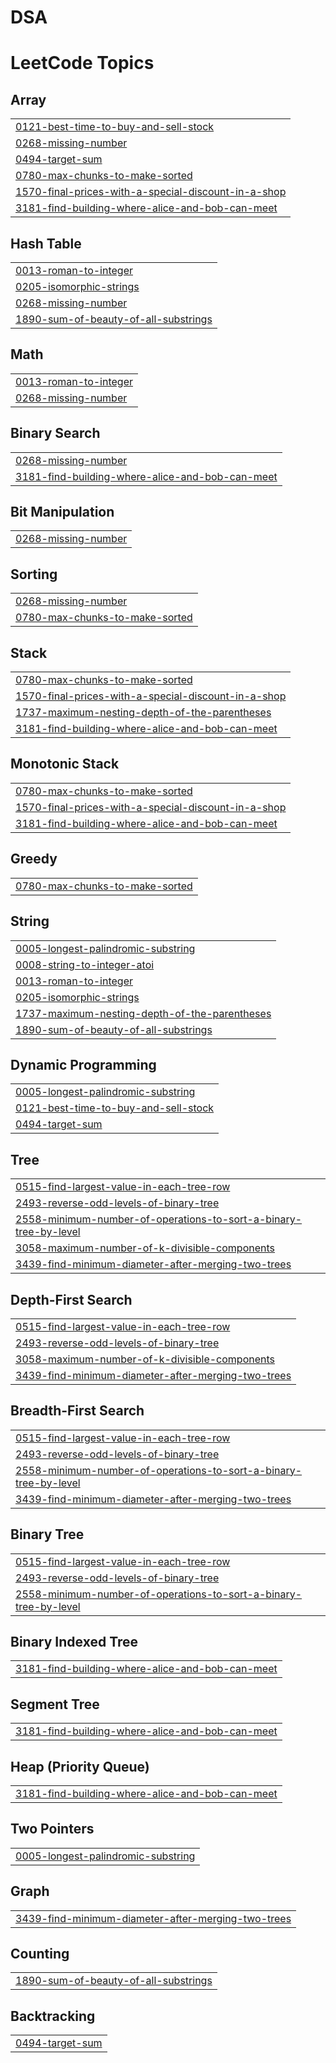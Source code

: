 # DSA


<!---LeetCode Topics Start-->
# LeetCode Topics
## Array
|  |
| ------- |
| [0121-best-time-to-buy-and-sell-stock](https://github.com/BEaANIKET/DSA/tree/master/0121-best-time-to-buy-and-sell-stock) |
| [0268-missing-number](https://github.com/BEaANIKET/DSA/tree/master/0268-missing-number) |
| [0494-target-sum](https://github.com/BEaANIKET/DSA/tree/master/0494-target-sum) |
| [0780-max-chunks-to-make-sorted](https://github.com/BEaANIKET/DSA/tree/master/0780-max-chunks-to-make-sorted) |
| [1570-final-prices-with-a-special-discount-in-a-shop](https://github.com/BEaANIKET/DSA/tree/master/1570-final-prices-with-a-special-discount-in-a-shop) |
| [3181-find-building-where-alice-and-bob-can-meet](https://github.com/BEaANIKET/DSA/tree/master/3181-find-building-where-alice-and-bob-can-meet) |
## Hash Table
|  |
| ------- |
| [0013-roman-to-integer](https://github.com/BEaANIKET/DSA/tree/master/0013-roman-to-integer) |
| [0205-isomorphic-strings](https://github.com/BEaANIKET/DSA/tree/master/0205-isomorphic-strings) |
| [0268-missing-number](https://github.com/BEaANIKET/DSA/tree/master/0268-missing-number) |
| [1890-sum-of-beauty-of-all-substrings](https://github.com/BEaANIKET/DSA/tree/master/1890-sum-of-beauty-of-all-substrings) |
## Math
|  |
| ------- |
| [0013-roman-to-integer](https://github.com/BEaANIKET/DSA/tree/master/0013-roman-to-integer) |
| [0268-missing-number](https://github.com/BEaANIKET/DSA/tree/master/0268-missing-number) |
## Binary Search
|  |
| ------- |
| [0268-missing-number](https://github.com/BEaANIKET/DSA/tree/master/0268-missing-number) |
| [3181-find-building-where-alice-and-bob-can-meet](https://github.com/BEaANIKET/DSA/tree/master/3181-find-building-where-alice-and-bob-can-meet) |
## Bit Manipulation
|  |
| ------- |
| [0268-missing-number](https://github.com/BEaANIKET/DSA/tree/master/0268-missing-number) |
## Sorting
|  |
| ------- |
| [0268-missing-number](https://github.com/BEaANIKET/DSA/tree/master/0268-missing-number) |
| [0780-max-chunks-to-make-sorted](https://github.com/BEaANIKET/DSA/tree/master/0780-max-chunks-to-make-sorted) |
## Stack
|  |
| ------- |
| [0780-max-chunks-to-make-sorted](https://github.com/BEaANIKET/DSA/tree/master/0780-max-chunks-to-make-sorted) |
| [1570-final-prices-with-a-special-discount-in-a-shop](https://github.com/BEaANIKET/DSA/tree/master/1570-final-prices-with-a-special-discount-in-a-shop) |
| [1737-maximum-nesting-depth-of-the-parentheses](https://github.com/BEaANIKET/DSA/tree/master/1737-maximum-nesting-depth-of-the-parentheses) |
| [3181-find-building-where-alice-and-bob-can-meet](https://github.com/BEaANIKET/DSA/tree/master/3181-find-building-where-alice-and-bob-can-meet) |
## Monotonic Stack
|  |
| ------- |
| [0780-max-chunks-to-make-sorted](https://github.com/BEaANIKET/DSA/tree/master/0780-max-chunks-to-make-sorted) |
| [1570-final-prices-with-a-special-discount-in-a-shop](https://github.com/BEaANIKET/DSA/tree/master/1570-final-prices-with-a-special-discount-in-a-shop) |
| [3181-find-building-where-alice-and-bob-can-meet](https://github.com/BEaANIKET/DSA/tree/master/3181-find-building-where-alice-and-bob-can-meet) |
## Greedy
|  |
| ------- |
| [0780-max-chunks-to-make-sorted](https://github.com/BEaANIKET/DSA/tree/master/0780-max-chunks-to-make-sorted) |
## String
|  |
| ------- |
| [0005-longest-palindromic-substring](https://github.com/BEaANIKET/DSA/tree/master/0005-longest-palindromic-substring) |
| [0008-string-to-integer-atoi](https://github.com/BEaANIKET/DSA/tree/master/0008-string-to-integer-atoi) |
| [0013-roman-to-integer](https://github.com/BEaANIKET/DSA/tree/master/0013-roman-to-integer) |
| [0205-isomorphic-strings](https://github.com/BEaANIKET/DSA/tree/master/0205-isomorphic-strings) |
| [1737-maximum-nesting-depth-of-the-parentheses](https://github.com/BEaANIKET/DSA/tree/master/1737-maximum-nesting-depth-of-the-parentheses) |
| [1890-sum-of-beauty-of-all-substrings](https://github.com/BEaANIKET/DSA/tree/master/1890-sum-of-beauty-of-all-substrings) |
## Dynamic Programming
|  |
| ------- |
| [0005-longest-palindromic-substring](https://github.com/BEaANIKET/DSA/tree/master/0005-longest-palindromic-substring) |
| [0121-best-time-to-buy-and-sell-stock](https://github.com/BEaANIKET/DSA/tree/master/0121-best-time-to-buy-and-sell-stock) |
| [0494-target-sum](https://github.com/BEaANIKET/DSA/tree/master/0494-target-sum) |
## Tree
|  |
| ------- |
| [0515-find-largest-value-in-each-tree-row](https://github.com/BEaANIKET/DSA/tree/master/0515-find-largest-value-in-each-tree-row) |
| [2493-reverse-odd-levels-of-binary-tree](https://github.com/BEaANIKET/DSA/tree/master/2493-reverse-odd-levels-of-binary-tree) |
| [2558-minimum-number-of-operations-to-sort-a-binary-tree-by-level](https://github.com/BEaANIKET/DSA/tree/master/2558-minimum-number-of-operations-to-sort-a-binary-tree-by-level) |
| [3058-maximum-number-of-k-divisible-components](https://github.com/BEaANIKET/DSA/tree/master/3058-maximum-number-of-k-divisible-components) |
| [3439-find-minimum-diameter-after-merging-two-trees](https://github.com/BEaANIKET/DSA/tree/master/3439-find-minimum-diameter-after-merging-two-trees) |
## Depth-First Search
|  |
| ------- |
| [0515-find-largest-value-in-each-tree-row](https://github.com/BEaANIKET/DSA/tree/master/0515-find-largest-value-in-each-tree-row) |
| [2493-reverse-odd-levels-of-binary-tree](https://github.com/BEaANIKET/DSA/tree/master/2493-reverse-odd-levels-of-binary-tree) |
| [3058-maximum-number-of-k-divisible-components](https://github.com/BEaANIKET/DSA/tree/master/3058-maximum-number-of-k-divisible-components) |
| [3439-find-minimum-diameter-after-merging-two-trees](https://github.com/BEaANIKET/DSA/tree/master/3439-find-minimum-diameter-after-merging-two-trees) |
## Breadth-First Search
|  |
| ------- |
| [0515-find-largest-value-in-each-tree-row](https://github.com/BEaANIKET/DSA/tree/master/0515-find-largest-value-in-each-tree-row) |
| [2493-reverse-odd-levels-of-binary-tree](https://github.com/BEaANIKET/DSA/tree/master/2493-reverse-odd-levels-of-binary-tree) |
| [2558-minimum-number-of-operations-to-sort-a-binary-tree-by-level](https://github.com/BEaANIKET/DSA/tree/master/2558-minimum-number-of-operations-to-sort-a-binary-tree-by-level) |
| [3439-find-minimum-diameter-after-merging-two-trees](https://github.com/BEaANIKET/DSA/tree/master/3439-find-minimum-diameter-after-merging-two-trees) |
## Binary Tree
|  |
| ------- |
| [0515-find-largest-value-in-each-tree-row](https://github.com/BEaANIKET/DSA/tree/master/0515-find-largest-value-in-each-tree-row) |
| [2493-reverse-odd-levels-of-binary-tree](https://github.com/BEaANIKET/DSA/tree/master/2493-reverse-odd-levels-of-binary-tree) |
| [2558-minimum-number-of-operations-to-sort-a-binary-tree-by-level](https://github.com/BEaANIKET/DSA/tree/master/2558-minimum-number-of-operations-to-sort-a-binary-tree-by-level) |
## Binary Indexed Tree
|  |
| ------- |
| [3181-find-building-where-alice-and-bob-can-meet](https://github.com/BEaANIKET/DSA/tree/master/3181-find-building-where-alice-and-bob-can-meet) |
## Segment Tree
|  |
| ------- |
| [3181-find-building-where-alice-and-bob-can-meet](https://github.com/BEaANIKET/DSA/tree/master/3181-find-building-where-alice-and-bob-can-meet) |
## Heap (Priority Queue)
|  |
| ------- |
| [3181-find-building-where-alice-and-bob-can-meet](https://github.com/BEaANIKET/DSA/tree/master/3181-find-building-where-alice-and-bob-can-meet) |
## Two Pointers
|  |
| ------- |
| [0005-longest-palindromic-substring](https://github.com/BEaANIKET/DSA/tree/master/0005-longest-palindromic-substring) |
## Graph
|  |
| ------- |
| [3439-find-minimum-diameter-after-merging-two-trees](https://github.com/BEaANIKET/DSA/tree/master/3439-find-minimum-diameter-after-merging-two-trees) |
## Counting
|  |
| ------- |
| [1890-sum-of-beauty-of-all-substrings](https://github.com/BEaANIKET/DSA/tree/master/1890-sum-of-beauty-of-all-substrings) |
## Backtracking
|  |
| ------- |
| [0494-target-sum](https://github.com/BEaANIKET/DSA/tree/master/0494-target-sum) |
<!---LeetCode Topics End-->